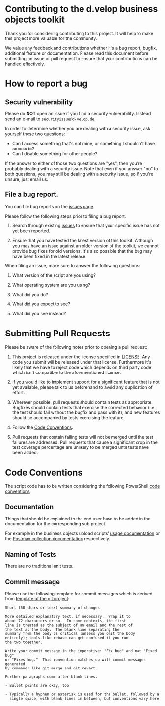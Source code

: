 # Contributing to the d.velop business objects toolkit

Thank you for considering contributing to this project. It will help to make this project more valuable for the
community.

We value any feedback and contributions whether it's a bug report, bugfix, additional feature or documentation.
Please read this document before submitting an issue or pull request to ensure that your contributions can
be handled effectively.

# How to report a bug

## Security vulnerability

Please do **NOT** open an issue if you find a security vulnerability.
Instead send an e-mail to `securityissue@d-velop.de`.

In order to determine whether you are dealing with a security issue, ask yourself these two questions:
* Can I access something that's not mine, or something I shouldn't have access to?
* Can I disable something for other people?

If the answer to either of those two questions are "yes", then you're probably dealing with a security issue.
Note that even if you answer "no" to both questions, you may still be dealing with a security issue,
so if you're unsure, just email us.

## File a bug report.

You can file bug reports on the [issues page](https://github.com/d-velop/dvelop-bo-toolkit/issues).

Please follow the following steps prior to filing a bug report.

1. Search through existing [issues](https://github.com/d-velop/dvelop-bo-toolkit/issues) to ensure that
   your specific issue has not yet been reported.

2. Ensure that you have tested the latest version of this toolkit.
   Although you may have an issue against an older version of the toolkit, we cannot provide bug fixes for old versions.
   It's also possible that the bug may have been fixed in the latest release.

When filing an issue, make sure to answer the following questions:

1. What version of the script are you using?

2. What operating system are you using?

3. What did you do?

4. What did you expect to see?

5. What did you see instead?

# Submitting Pull Requests

Please be aware of the following notes prior to opening a pull request:

1. This project is released under the license specified in [LICENSE](LICENSE).
   Any code you submit will be released under that license. Furthermore it's likely
   that we have to reject code which depends on third party code which isn't compatible
   to the aforementioned license.

2. If you would like to implement support for a significant feature that is not
   yet available, please talk to us beforehand to avoid any
   duplication of effort.

3. Wherever possible, pull requests should contain tests as appropriate.
   Bugfixes should contain tests that exercise the corrected behavior (i.e., the
   test should fail without the bugfix and pass with it), and new features
   should be accompanied by tests exercising the feature.

4. Follow the [Code Conventions](#code-conventions).

5. Pull requests that contain failing tests will not be merged until the test
   failures are addressed. Pull requests that cause a significant drop in the
   test coverage percentage are unlikely to be merged until tests have
   been added.

# Code Conventions

The script code has to be written considering the following PowerShell [code conventions](https://github.com/PoshCode/PowerShellPracticeAndStyle/blob/master/Style-Guide/Documentation-and-Comments.md)

## Documentation

Things that should be explained to the end user have to be added in the documentation for the corresponding sub project.

For example in the business objects upload scripts' [usage documentation](business_objects_upload/README.md) or the [Postman collection documentation](./postman_collection/README.md) respectively.

## Naming of Tests

There are no traditional unit tests.

## Commit message

Please use the following template for commit messages which is derived from
[template of the git project](https://git-scm.com/book/en/v2/Distributed-Git-Contributing-to-a-Project):

```
Short (50 chars or less) summary of changes

More detailed explanatory text, if necessary.  Wrap it to
about 72 characters or so.  In some contexts, the first
line is treated as the subject of an email and the rest of
the text as the body.  The blank line separating the
summary from the body is critical (unless you omit the body
entirely); tools like rebase can get confused if you run
the two together.

Write your commit message in the imperative: "Fix bug" and not "Fixed bug"
or "Fixes bug."  This convention matches up with commit messages generated
by commands like git merge and git revert.

Further paragraphs come after blank lines.

- Bullet points are okay, too

- Typically a hyphen or asterisk is used for the bullet, followed by a
  single space, with blank lines in between, but conventions vary here
```
